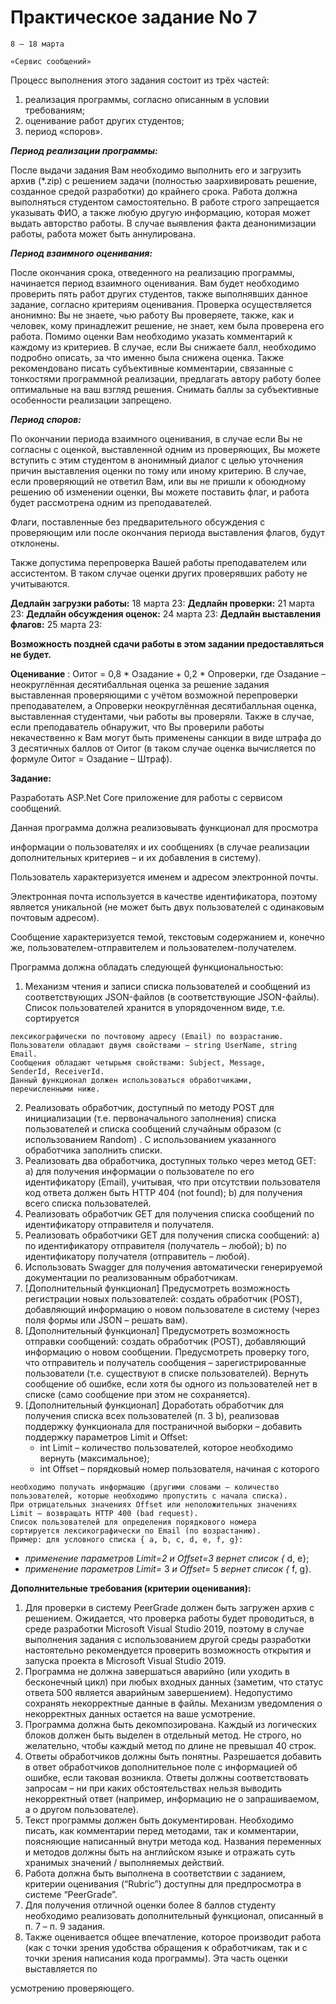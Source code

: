 # Практическое задание No 7

```
8 – 18 марта
```

```
«Сервис сообщений»
```

Процесс выполнения этого задания состоит из трёх частей:

1) реализация программы, согласно описанным в условии требованиям;
2) оценивание работ других студентов;
3) период «споров».

**_Период реализации программы:_**

После выдачи задания Вам необходимо выполнить его и загрузить архив
(*.zip) с решением задачи (полностью заархивировать решение, созданное средой разработки) до крайнего срока. Работа
должна выполняться студентом самостоятельно. В работе строго запрещается указывать ФИО, а также любую другую информацию,
которая может выдать авторство работы. В случае выявления факта деанонимизации работы, работа может быть аннулирована.

**_Период взаимного оценивания:_**

После окончания срока, отведенного на реализацию программы, начинается период взаимного оценивания. Вам будет необходимо
проверить пять работ других студентов, также выполнявших данное задание, согласно критериям оценивания. Проверка
осуществляется анонимно: Вы не знаете, чью работу Вы проверяете, также, как и человек, кому принадлежит решение, не
знает, кем была проверена его работа. Помимо оценки Вам необходимо указать комментарий к каждому из критериев. В случае,
если Вы снижаете балл, необходимо подробно описать, за что именно была снижена оценка. Также рекомендовано писать
субъективные комментарии, связанные с тонкостями программной реализации, предлагать автору работу более оптимальные на
ваш взгляд решения. Снимать баллы за субъективные особенности реализации запрещено.

**_Период споров:_**

По окончании периода взаимного оценивания, в случае если Вы не согласны с оценкой, выставленной одним из проверяющих, Вы
можете вступить с этим студентом в анонимный диалог с целью уточнения причин выставления оценки по тому или иному
критерию. В случае, если проверяющий не ответил Вам, или вы не пришли к обоюдному решению об изменении оценки, Вы можете
поставить флаг, и работа будет рассмотрена одним из преподавателей.

Флаги, поставленные без предварительного обсуждения с проверяющим или после окончания периода выставления флагов, будут
отклонены.

Также допустима перепроверка Вашей работы преподавателем или ассистентом. В таком случае оценки других проверявших
работу не учитываются.

**Дедлайн загрузки работы:** 18 марта 23:
**Дедлайн проверки:** 21 марта 23:
**Дедлайн обсуждения оценок:** 24 марта 23:
**Дедлайн выставления флагов:** 25 марта 23:

**Возможность поздней сдачи работы в этом задании предоставляться не будет.**

**Оценивание** :
Оитог = 0,8 * Озадание + 0,2 * Опроверки, где Озадание – неокруглённая десятибалльная оценка за решение задания
выставленная проверяющими с учётом возможной перепроверки преподавателем, а Опроверки неокруглённая десятибалльная
оценка, выставленная студентами, чьи работы вы проверяли. Также в случае, если преподаватель обнаружит, что Вы проверили
работы некачественно к Вам могут быть применены санкции в виде штрафа до 3 десятичных баллов от Оитог (в таком случае
оценка вычисляется по формуле Оитог = Озадание – Штраф).

**Задание:**

Разработать ASP.Net Core приложение для работы с сервисом сообщений.

Данная программа должна реализовывать функционал для просмотра

информации о пользователях и их сообщениях (в случае реализации дополнительных критериев – и их добавления в систему).

Пользователь характеризуется именем и адресом электронной почты.

Электронная почта используется в качестве идентификатора, поэтому является уникальной (не может быть двух пользователей
с одинаковым почтовым адресом).

Сообщение характеризуется темой, текстовым содержанием и, конечно же, пользователем-отправителем и
пользователем-получателем.

Программа должна обладать следующей функциональностью:

1. Механизм чтения и записи списка пользователей и сообщений из соответствующих JSON-файлов (в соответствующие
   JSON-файлы). Список пользователей хранится в упорядоченном виде, т.е. сортируется

```
лексикографически по почтовому адресу (Email) по возрастанию.
Пользователи обладают двумя свойствами – string UserName, string
Email.
Сообщения обладают четырьмя свойствами: Subject, Message,
SenderId, ReceiverId.
Данный функционал должен использоваться обработчиками,
перечисленными ниже.
```

2. Реализовать обработчик, доступный по методу POST для инициализации
   (т.е. первоначального заполнения) списка пользователей и списка сообщений случайным образом (с использованием Random)
   . С использованием указанного обработчика заполнить списки.
3. Реализовать два обработчика, доступных только через метод GET:
   a) для получения информации о пользователе по его идентификатору
   (Email), учитывая, что при отсутствии пользователя код ответа должен быть HTTP 404 (not found); b) для получения
   всего списка пользователей.
4. Реализовать обработчик GET для получения списка сообщений по идентификатору отправителя и получателя.
5. Реализовать обработчики GET для получения списка сообщений:
   a) по идентификатору отправителя (получатель – любой); b) по идентификатору получателя (отправитель – любой).
6. Использовать Swagger для получения автоматически генерируемой документации по реализованным обработчикам.
7. [Дополнительный функционал] Предусмотреть возможность регистрации новых пользователей: создать обработчик (POST),
   добавляющий информацию о новом пользователе в систему (через поля формы или JSON – решать вам).
8. [Дополнительный функционал] Предусмотреть возможность отправки сообщений: создать обработчик (POST), добавляющий
   информацию о новом сообщении. Предусмотреть проверку того, что отправитель и получатель сообщения –
   зарегистрированные пользователи (т.е. существуют в списке пользователей). Вернуть сообщение об ошибке, если хотя бы
   одного из пользователей нет в списке (само сообщение при этом не сохраняется).
9. [Дополнительный функционал] Доработать обработчик для получения списка всех пользователей (п. 3 b), реализовав
   поддержку функционала для постраничной выборки – добавить поддержку параметров Limit и Offset:
    - int Limit – количество пользователей, которое необходимо вернуть
      (максимальное);
    - int Offset – порядковый номер пользователя, начиная с которого

```
необходимо получать информацию (другими словами – количество
пользователей, которые необходимо пропустить с начала списка).
При отрицательных значениях Offset или неположительных значениях
Limit – возвращать HTTP 400 (bad request).
Список пользователей для определения порядкового номера
сортируется лексикографически по Email (по возрастанию).
Пример: для условного списка { a, b, c, d, e, f, g}:
```

- _применение параметров Limit=2 и Offset=3 вернет список {_ d, e};
- _применение параметров Limit=_ 3 _и Offset=_ 5 _вернет список {_ f, g}.

**Дополнительные требования (критерии оценивания):**

1. Для проверки в систему PeerGrade должен быть загружен архив с решением. Ожидается, что проверка работы будет
   проводиться, в среде разработки Microsoft Visual Studio 2019, поэтому в случае выполнения задания с использованием
   другой среды разработки настоятельно рекомендуется проверить возможность открытия и запуска проекта в Microsoft
   Visual Studio 2019.
2. Программа не должна завершаться аварийно (или уходить в бесконечный цикл) при любых входных данных (заметим, что
   статус ответа 500 является аварийным завершением). Недопустимо сохранять некорректные данные в файлы. Механизм
   уведомления о некорректных данных остается на ваше усмотрение.
3. Программа должна быть декомпозирована. Каждый из логических блоков должен быть выделен в отдельный метод. Не строго,
   но желательно, чтобы каждый метод по длине не превышал 40 строк.
4. Ответы обработчиков должны быть понятны. Разрешается добавить в ответ обработчиков дополнительное поле с информацией
   об ошибке, если таковая возникла. Ответы должны соответствовать запросам – ни при каких обстоятельствах нельзя
   выводить некорректный ответ
   (например, информацию не о запрашиваемом, а о другом пользователе).
5. Текст программы должен быть документирован. Необходимо писать, как комментарии перед методами, так и комментарии,
   поясняющие написанный внутри метода код. Названия переменных и методов должны быть на английском языке и отражать
   суть хранимых значений / выполняемых действий.
6. Работа должна быть выполнена в соответствии с заданием, критерии оценивания (“Rubric”) доступны для предпросмотра в
   системе “PeerGrade”.
7. Для получения отличной оценки более 8 баллов студенту необходимо реализовать дополнительный функционал, описанный в
   п. 7 – п. 9 задания.
8. Также оценивается общее впечатление, которое производит работа (как с точки зрения удобства обращения к обработчикам,
   так и с точки зрения написания кода программы). Эта часть оценки выставляется по

усмотрению проверяющего.


